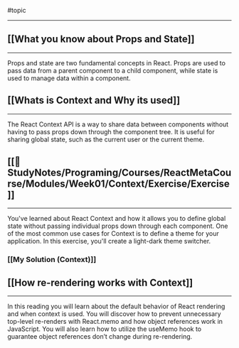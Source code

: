 #topic

---

## [[What you know about Props and State]]

---

Props and state are two fundamental concepts in React. Props are used to pass data from a parent component to a child
component, while state is used to manage data within a component.

## [[Whats is Context and Why its used]]

---

The React Context API is a way to share data between components without having to pass props down through the component
tree. It is useful for sharing global state, such as the current user or the current theme.

## [[📑 StudyNotes/Programing/Courses/ReactMetaCourse/Modules/Week01/Context/Exercise/Exercise]]

---

You've learned about React Context and how it allows you to define global state without passing individual props down
through each component. One of the most common use cases for Context is to define a theme for your application. In this
exercise, you'll create a light-dark theme switcher.

### [[My Solution (Context)]]

## [[How re-rendering works with Context]]

---

In this reading you will learn about the default behavior of React rendering and when context is used. You will discover
how to prevent unnecessary top-level re-renders with React.memo and how object references work in JavaScript. You will
also learn how to utilize the useMemo hook to guarantee object references don’t change during re-rendering.
